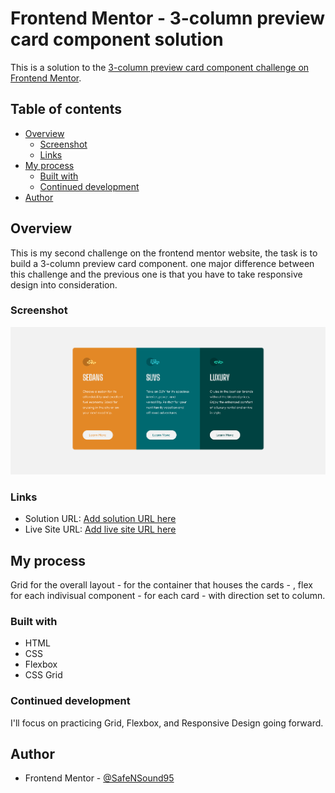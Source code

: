 # Frontend Mentor - 3-column preview card component solution

This is a solution to the [3-column preview card component challenge on Frontend Mentor](https://www.frontendmentor.io/challenges/3column-preview-card-component-pH92eAR2-).

## Table of contents

- [Overview](#overview)
  - [Screenshot](#screenshot)
  - [Links](#links)
- [My process](#my-process)
  - [Built with](#built-with)
  - [Continued development](#continued-development)
- [Author](#author)

## Overview

This is my second challenge on the frontend mentor website, the task is to build a 3-column preview card component.
one major difference between this challenge and the previous one is that you have to take responsive design into consideration.

### Screenshot

![](2023-09-08-Frontend-Mentor-3-column-preview-card-component.png)

### Links

- Solution URL: [Add solution URL here](https://your-solution-url.com)
- Live Site URL: [Add live site URL here](https://your-live-site-url.com)

## My process

Grid for the overall layout - for the container that houses the cards - , flex for each indivisual component - for each card - with direction set to column.

### Built with

- HTML
- CSS
- Flexbox
- CSS Grid

### Continued development

I'll focus on practicing Grid, Flexbox, and Responsive Design going forward.

## Author

- Frontend Mentor - [@SafeNSound95](https://www.frontendmentor.io/profile/SafeNSound95)
